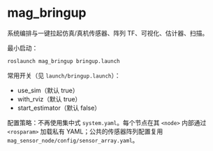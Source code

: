 # mag_bringup

系统编排与一键拉起仿真/真机传感器、阵列 TF、可视化、估计器、扫描。

最小启动：
```bash
roslaunch mag_bringup bringup.launch
```

常用开关（见 `launch/bringup.launch`）：
- use_sim（默认 true）
- with_rviz（默认 true）
- start_estimator（默认 false）

配置策略：不再使用集中式 `system.yaml`。每个节点在其 `<node>` 内部通过 `<rosparam>` 加载私有 YAML；公共的传感器阵列配置复用 `mag_sensor_node/config/sensor_array.yaml`。
